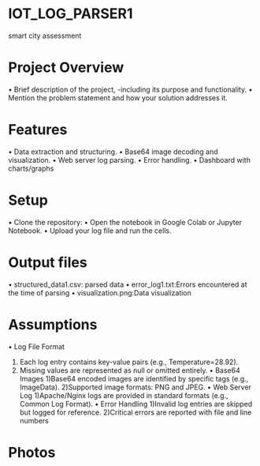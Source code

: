 # IOT_LOG_PARSER1
smart city assessment
# Project Overview
• Brief description of the project,  -including its purpose and               functionality.
• Mention the problem statement and how   your solution addresses it.
# Features
• Data extraction and structuring.
• Base64 image decoding and               visualization.
• Web server log parsing.
• Error handling.
• Dashboard with charts/graphs
# Setup
• Clone the repository:
• Open the notebook in Google Colab or    Jupyter Notebook.
• Upload your log file and run the        cells.
# Output files
• structured_data1.csv: parsed data
• error_log1.txt:Errors encountered at    the time of parsing
• visualization.png:Data visualization 
# Assumptions
• Log File Format
  1) Each log entry contains key-value       pairs (e.g., Temperature=28.92).
  2) Missing values are represented as       null or omitted entirely.
• Base64 Images
  1)Base64 encoded images are              identified by specific tags (e.g.,      ImageData).
  2)Supported image formats: PNG and       JPEG.
• Web Server Log
  1)Apache/Nginx logs are provided in
    standard formats (e.g., Common Log      Format).
• Error Handling
  1)Invalid log entries are skipped but     logged for reference.
  2)Critical errors are reported with       file and line numbers
# Photos 
  
